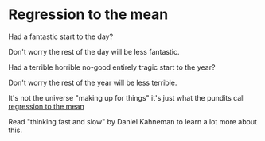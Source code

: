 ﻿# Regression to the mean

Had a fantastic start to the day?

Don't worry the rest of the day will be less fantastic.

Had a terrible horrible no-good entirely tragic start to the year?

Don't worry the rest of the year will be less terrible.

It's not the universe "making up for things" it's just what the pundits call [regression to the mean](https://en.wikipedia.org/wiki/Regression_toward_the_mean)

Read "thinking fast and slow" by Daniel Kahneman to learn a lot more about this.